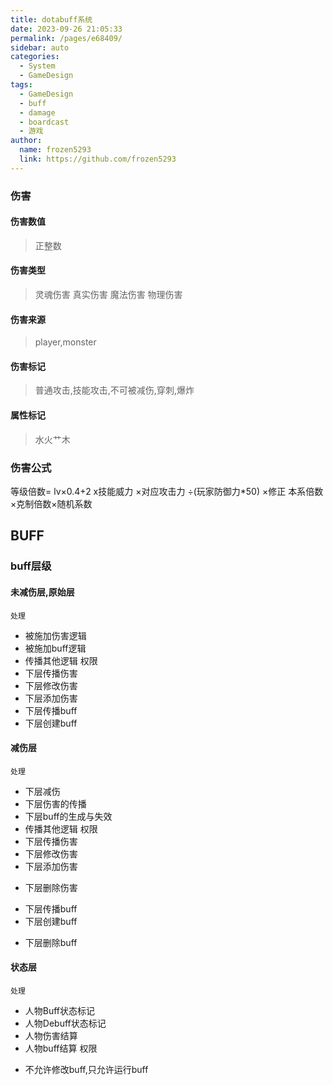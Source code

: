 ```yaml
---
title: dotabuff系统
date: 2023-09-26 21:05:33
permalink: /pages/e68409/
sidebar: auto
categories:
  - System
  - GameDesign
tags:
  - GameDesign
  - buff
  - damage
  - boardcast
  - 游戏
author: 
  name: frozen5293
  link: https://github.com/frozen5293
---
```


### 伤害
#### 伤害数值
> 正整数
#### 伤害类型
> 灵魂伤害
> 真实伤害
> 魔法伤害
> 物理伤害
#### 伤害来源
> player,monster
#### 伤害标记
> 普通攻击,技能攻击,不可被减伤,穿刺,爆炸
#### 属性标记
> 水火艹木

### 伤害公式
等级倍数= lv×0.4+2
x技能威力
×对应攻击力
÷(玩家防御力*50)
×修正
本系倍数×克制倍数×随机系数
## BUFF
### buff层级
#### 未减伤层,原始层
    处理
- 被施加伤害逻辑
- 被施加buff逻辑
- 传播其他逻辑
    权限
- 下层传播伤害
- 下层修改伤害
- 下层添加伤害
- 下层传播buff
- 下层创建buff
#### 减伤层
    处理
- 下层减伤
- 下层伤害的传播
- 下层buff的生成与失效
- 传播其他逻辑
    权限
- 下层传播伤害
- 下层修改伤害
- 下层添加伤害
+ 下层删除伤害 
- 下层传播buff
- 下层创建buff
+ 下层删除buff
#### 状态层
    处理
- 人物Buff状态标记
- 人物Debuff状态标记
- 人物伤害结算
- 人物buff结算
    权限
+ 不允许修改buff,只允许运行buff



